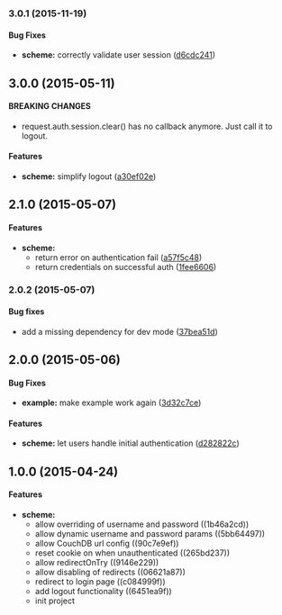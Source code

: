 ### 3.0.1 (2015-11-19)


#### Bug Fixes

* **scheme:** correctly validate user session ([d6cdc241](https://github.com/ubilabs/hapi-auth-couchdb-cookie/commit/d6cdc241f06c555273b8170163c3023ff87c7c4b))


## 3.0.0 (2015-05-11)

#### BREAKING CHANGES

* request.auth.session.clear() has no callback anymore. Just call it to logout.

#### Features

* **scheme:** simplify logout ([a30ef02e](https://github.com/ubilabs/hapi-auth-couchdb-cookie/commit/a30ef02e0f6dbdc63fb5df5e4bc092bf3a45369c))


## 2.1.0 (2015-05-07)


#### Features

* **scheme:**
  * return error on authentication fail ([a57f5c48](https://github.com/ubilabs/hapi-auth-couchdb-cookie/commit/a57f5c48b29eedcb9550bb215f7925c9c7d1fa22))
  * return credentials on successful auth ([1fee6606](https://github.com/ubilabs/hapi-auth-couchdb-cookie/commit/1fee66065b4cf8b69cb6e2a2ac3f72279f4f62e5))


### 2.0.2 (2015-05-07)


#### Bug fixes

* add a missing dependency for dev mode ([37bea51d](https://github.com/ubilabs/hapi-auth-couchdb-cookie/commit/37bea51dfa96343d7cb240c3bd10b854282e36ee))

## 2.0.0 (2015-05-06)


#### Bug Fixes

* **example:** make example work again ([3d32c7ce](https://github.com/ubilabs/hapi-auth-couchdb-cookie/commit/3d32c7ce0f38c514f617967d2199cc2a177744bc))


#### Features

* **scheme:** let users handle initial authentication ([d282822c](https://github.com/ubilabs/hapi-auth-couchdb-cookie/commit/d282822c1ec20ab907a47f1ed7388496588c4b67))


<a name="1.0.0"></a>
## 1.0.0 (2015-04-24)


#### Features

* **scheme:**
  * allow overriding of username and password ((1b46a2cd))
  * allow dynamic username and password params ((5bb64497))
  * allow CouchDB url config ((90c7e9ef))
  * reset cookie on when unauthenticated ((265bd237))
  * allow redirectOnTry ((9146e229))
  * allow disabling of redirects ((06621a87))
  * redirect to login page ((c084999f))
  * add logout functionality ((6451ea9f))
  * init project

